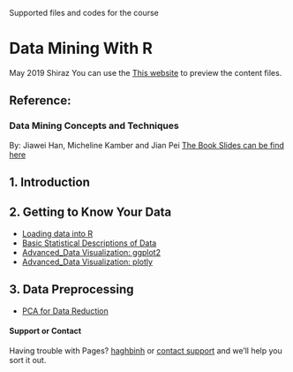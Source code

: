 Supported files and codes for the course
# Data Mining With R
May 2019 Shiraz
You can use the [This website](https://haghbinh.github.io/DMwR) to preview the content files.
## Reference:
### Data Mining Concepts and Techniques
By: Jiawei Han, Micheline Kamber and Jian Pei
[The Book Slides can be find here](https://hanj.cs.illinois.edu/bk3/bk3_slidesindex.htm)
## 1. Introduction
## 2. Getting to Know Your Data
 * [Loading data into R](https://haghbinh.github.io/DMwR/html/Loading_data.html)
 * [Basic Statistical Descriptions of Data](https://haghbinh.github.io/DMwR/html/Statistical_Descriptions.html) 
 * [Advanced_Data Visualization: ggplot2](https://haghbinh.github.io/DMwR/html/Advanced_Visualization_1.html) 
 * [Advanced_Data Visualization: plotly](https://haghbinh.github.io/DMwR/html/Advanced_Visualization_2.html) 
##  3. Data Preprocessing 
 * [PCA for Data Reduction](https://haghbinh.github.io/DMwR/html/Dimension_Reduction.html)

#### Support or Contact
Having trouble with Pages?  [haghbinh](https://haghbinh.github.com/) or [contact support](haghbinh@gmail.com) and we’ll help you sort it out.



